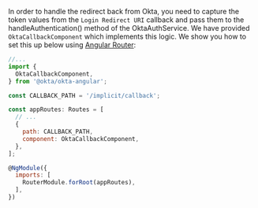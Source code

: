 
In order to handle the redirect back from Okta, you need to capture the token values from the `Login Redirect URI` callback and pass them to the handleAuthentication() method of the OktaAuthService. We have provided `OktaCallbackComponent` which implements this logic.  We show you how to set this up below using [Angular Router](https://angular.io/guide/router):

```javascript
//...
import {
  OktaCallbackComponent,
} from '@okta/okta-angular';

const CALLBACK_PATH = '/implicit/callback';

const appRoutes: Routes = [
  // ...
  {
    path: CALLBACK_PATH,
    component: OktaCallbackComponent,
  },
];

@NgModule({
  imports: [
    RouterModule.forRoot(appRoutes),
  ],
})

```

